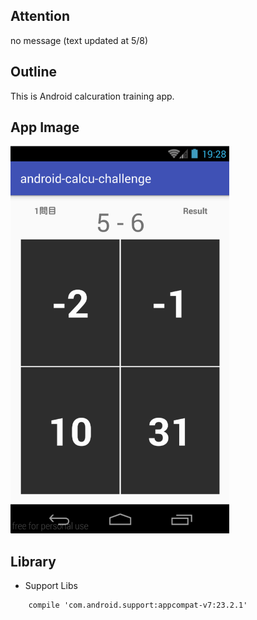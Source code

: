 ## Attention 
no message
(text updated at 5/8)

## Outline
This is Android calcuration training app.

## App Image
<img width="350" height="620" alt="github_check_branch_tree.png" src="./sample_images/calcu-challenge-alpha.png">

## Library

- Support Libs

```
    compile 'com.android.support:appcompat-v7:23.2.1'
```

